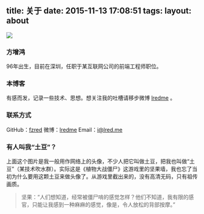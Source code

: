 title: 关于
date: 2015-11-13 17:08:51
tags:
layout: about
---
![](/images/headimg_dl.png)
### 方增鸿
96年出生，目前在深圳，任职于某互联网公司的前端工程师职位。

### 本博客
有感而发，记录一些技术、思想。想关注我的吐槽请移步微博 [lredme](http://www.weibo.com/lredme) 。

### 联系方式
GitHub：[fzred](https://github.com/fzred)
微博：[lredme](http://www.weibo.com/lredme)
Email：i@lred.me

### 有人叫我“土豆”？
上面这个图片是我一般用作网络上的头像，不少人把它叫做土豆，把我也叫做“土豆”（某技术吹水群）。实际这是《植物大战僵尸》这游戏里的坚果墙，我也忘了当初为什么要用这颗土豆来做头像了。从游戏里截出来的，没有高清无码，只有祖传画质。

> 坚果：“人们想知道，经常被僵尸啃的感觉怎样？他们不知道，我有限的感官，只能让我感到一种麻麻的感觉，像是，令人放松的背部按摩。”

